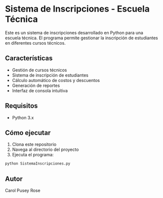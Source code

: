 # Sistema de Inscripciones - Escuela Técnica

Este es un sistema de inscripciones desarrollado en Python para una escuela técnica. El programa permite gestionar la inscripción de estudiantes en diferentes cursos técnicos.

## Características

- Gestión de cursos técnicos
- Sistema de inscripción de estudiantes
- Cálculo automático de costos y descuentos
- Generación de reportes
- Interfaz de consola intuitiva

## Requisitos

- Python 3.x

## Cómo ejecutar

1. Clona este repositorio
2. Navega al directorio del proyecto
3. Ejecuta el programa:

```bash
python SistemaInscripciones.py
```

## Autor

Carol Pusey Rose
